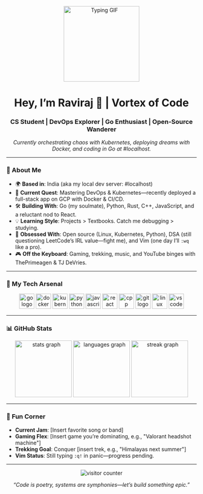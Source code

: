 <p align="center">
  <img src="https://media.giphy.com/media/LmNwrBhejkK9EFP504/giphy.gif" width="200" alt="Typing GIF" />
</p>

<h1 align="center">Hey, I’m Raviraj 👋 | Vortex of Code</h1>
<h3 align="center">CS Student | DevOps Explorer | Go Enthusiast | Open-Source Wanderer</h3>

<p align="center">
  <em>Currently orchestrating chaos with Kubernetes, deploying dreams with Docker, and coding in Go at #localhost.</em>
</p>

---

### 🚀 About Me
- 🌍 **Based in**: India (aka my local dev server: #localhost)
- 🔭 **Current Quest**: Mastering DevOps & Kubernetes—recently deployed a full-stack app on GCP with Docker & CI/CD.
- 🛠 **Building With**: Go (my soulmate), Python, Rust, C++, JavaScript, and a reluctant nod to React.
- 💡 **Learning Style**: Projects > Textbooks. Catch me debugging > studying.
- 🌟 **Obsessed With**: Open source (Linux, Kubernetes, Python), DSA (still questioning LeetCode’s IRL value—fight me), and Vim (one day I’ll `:wq` like a pro).
- 🎮 **Off the Keyboard**: Gaming, trekking, music, and YouTube binges with ThePrimeagen & TJ DeVries.

---

### 🧰 My Tech Arsenal
<p align="center">
  <img src="https://cdn.jsdelivr.net/gh/devicons/devicon/icons/go/go-original.svg" height="40" alt="go logo" />
  <img src="https://cdn.jsdelivr.net/gh/devicons/devicon/icons/docker/docker-original.svg" height="40" alt="docker logo" />
  <img src="https://cdn.jsdelivr.net/gh/devicons/devicon/icons/kubernetes/kubernetes-plain.svg" height="40" alt="kubernetes logo" />
  <img src="https://cdn.jsdelivr.net/gh/devicons/devicon/icons/python/python-original.svg" height="40" alt="python logo" />
  <img src="https://cdn.jsdelivr.net/gh/devicons/devicon/icons/javascript/javascript-original.svg" height="40" alt="javascript logo" />
  <img src="https://cdn.jsdelivr.net/gh/devicons/devicon/icons/react/react-original.svg" height="40" alt="react logo" />
  <img src="https://cdn.jsdelivr.net/gh/devicons/devicon/icons/cplusplus/cplusplus-original.svg" height="40" alt="cpp logo" />
  <img src="https://cdn.jsdelivr.net/gh/devicons/devicon/icons/git/git-original.svg" height="40" alt="git logo" />
  <img src="https://cdn.jsdelivr.net/gh/devicons/devicon/icons/linux/linux-original.svg" height="40" alt="linux logo" />
  <img src="https://cdn.jsdelivr.net/gh/devicons/devicon/icons/vscode/vscode-original.svg" height="40" alt="vscode logo" />
</p>

---

### 📊 GitHub Stats
<p align="center">
  <img src="https://github-readme-stats.vercel.app/api?username=Lonwwolf14&show_icons=true&theme=radical&hide_border=true&count_private=true" height="150" alt="stats graph" />
  <img src="https://github-readme-stats.vercel.app/api/top-langs?username=Lonwwolf14&layout=compact&theme=radical&hide_border=true&langs_count=6" height="150" alt="languages graph" />
  <img src="https://github-readme-streak-stats.herokuapp.com/?user=Lonwwolf14&theme=radical&hide_border=true" height="150" alt="streak graph" />
</p>

---

### 🎉 Fun Corner
- **Current Jam**: [Insert favorite song or band]  
- **Gaming Flex**: [Insert game you’re dominating, e.g., "Valorant headshot machine"]  
- **Trekking Goal**: Conquer [insert trek, e.g., "Himalayas next summer"]  
- **Vim Status**: Still typing `:q!` in panic—progress pending.

---

<p align="center">
  <img src="https://profile-counter.glitch.me/Lonwwolf14/count.svg" alt="visitor counter" />
</p>

<p align="center">
  <em>“Code is poetry, systems are symphonies—let’s build something epic.”</em>
</p>
